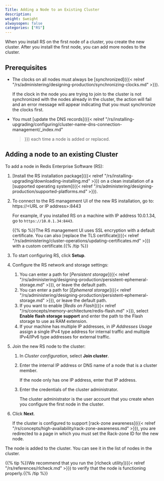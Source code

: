 ```yaml
---
Title: Adding a Node to an Existing Cluster
description:
weight: $weight
alwaysopen: false
categories: ["RS"]
---
```

When you install RS on the first node of a cluster, you create the new cluster.
After you install the first node, you can add more nodes to the cluster.

## Prerequisites

- The clocks on all nodes must always be [synchronized]({{< relref
    "/rs/administering/designing-production/synchronizing-clocks.md" >}}).

    If the clock in the node you are trying to join to the cluster is not
    synchronized with the nodes already in the cluster, the action will fail
    and an error message will appear indicating that you must synchronize
    the clocks first.

- You must [update the DNS records]({{< relref
    "/rs/installing-upgrading/configuring/cluster-name-dns-connection-management/_index.md"
    >}}) each time a node is added or replaced.

## Adding a node to an existing Cluster

To add a node in Redis Enterprise Software (RS):

1. [Install the RS installation package]({{< relref
    "/rs/installing-upgrading/downloading-installing.md" >}}) on a clean installation
    of a [supported operating system]({{< relref
    "/rs/administering/designing-production/supported-platforms.md" >}}).
1. To connect to the RS management UI of the new RS installation, go to:
    https://\<URL or IP address>:8443

    For example, if you installed RS on a machine with IP address 10.0.1.34,
    go to `https://10.0.1.34:8443`.

    {{% tip %}}The RS management UI uses SSL encryption with a default certificate.
    You can also [replace the TLS certificate]({{< relref
    "/rs/administering/cluster-operations/updating-certificates.md" >}}) with a
    custom certificate.{{% /tip %}}

1. To start configuring RS, click **Setup**.
1. Configure the RS network and storage settings:
    1. You can enter a path for [*Persistent storage*]({{< relref
        "/rs/administering/designing-production/persistent-ephemeral-storage.md" >}}),
        or leave the default path.
    1. You can enter a path for [*Ephemeral storage*]({{< relref
        "/rs/administering/designing-production/persistent-ephemeral-storage.md" >}}),
        or leave the default path.
    1. If you want to enable [*Redis on Flash*]({{< relref
        "/rs/concepts/memory-architecture/redis-flash.md" >}}), select
        **Enable flash storage support** and enter the path to the Flash storage
        to use as RAM extension.
    1. If your machine has multiple IP addresses, in *IP Addresses Usage* assign
        a single IPv4 type address for internal traffic and multiple IPv4/IPv6
        type addresses for external traffic.
1. Join the new RS node to the cluster:
    1. In *Cluster configuration*, select **Join cluster**.
    1. Enter the internal IP address or DNS name of a node that is a cluster member.

        If the node only has one IP address, enter that IP address.

    1. Enter the credentials of the cluster administrator.

        The cluster administrator is the user account that you create when you
        configure the first node in the cluster.

1. Click **Next**.

    If the cluster is configured to support [rack-zone awareness]({{< relref
    "/rs/concepts/high-availability/rack-zone-awareness.md" >}}), you are
    redirected to a page in which you must set the Rack-zone ID for the new node.

The node is added to the cluster. You can see it in the list of nodes in the
cluster.

{{% tip %}}We recommend that you run the [rlcheck utility]({{< relref
"/rs/references/rlcheck.md" >}}) to verify that the node is functioning
properly.{{% /tip %}}
